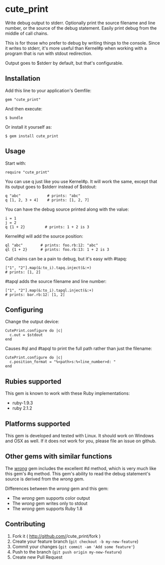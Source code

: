 # cute_print

Write debug output to stderr.  Optionally print the source filename
and line number, or the source of the debug statement.  Easily print
debug from the middle of call chains.

This is for those who prefer to debug by writing things to the
console.  Since it writes to stderr, it's more useful than Kernel#p
when working with a program that is run with stdout redirection.

Output goes to $stderr by default, but that's configurable.

## Installation

Add this line to your application's Gemfile:

    gem "cute_print"

And then execute:

    $ bundle

Or install it yourself as:

    $ gem install cute_print

## Usage

Start with:

    require "cute_print"

You can use q just like you use Kernel#p.  It will work the same,
except that its output goes to $stderr instead of $stdout:

    q "abc"            # prints: "abc"
    q [1, 2, 3 + 4]    # prints: [1, 2, 7]

You can have the debug source printed along with the value:

    i = 1
    j = 2
    q {1 + 2}         # prints: 1 + 2 is 3

Kernel#ql will add the source position:

    ql "abc"        # prints: foo.rb:12: "abc"
    ql {1 + 2}      # prints: foo.rb:13: 1 + 2 is 3

Call chains can be a pain to debug, but it's easy with #tapq:

    ["1", "2"].map(&:to_i).tapq.inject(&:+)
    # prints: [1, 2]

#tapql adds the source filename and line number:

    ["1", "2"].map(&:to_i).tapql.inject(&:+)
    # prints: bar.rb:12: [1, 2]

## Configuring

Change the output device:

    CutePrint.configure do |c|
      c.out = $stdout
    end

Causes #ql and #tapql to print the full path rather than just the
filename:

    CutePrint.configure do |c|
      c.position_format = "%<path>s:%<line_number>d: "
    end

## Rubies supported

This gem is known to work with these Ruby implementations:

* ruby-1.9.3
* ruby 2.1.2

## Platforms supported

This gem is developed and tested with Linux.  It should work on
Windows and OSX as well.  If it does not work for you, please file an
issue on github.

## Other gems with similar functions

The [_wrong_][1] gem includes the excellent #d method, which is very
much like this gem's #q method.  This gem's ability to read the debug
statement's source is derived from the _wrong_ gem.

Differences between the _wrong_ gem and this gem:

* The _wrong_ gem supports color output
* The _wrong_ gem writes only to stdout
* The _wrong_ gem supports Ruby 1.8

## Contributing

1. Fork it ( http://github.com/<my-github-username>/cute_print/fork )
2. Create your feature branch (`git checkout -b my-new-feature`)
3. Commit your changes (`git commit -am 'Add some feature'`)
4. Push to the branch (`git push origin my-new-feature`)
5. Create new Pull Request

[1]: http://rubygems.org/gems/wrong
